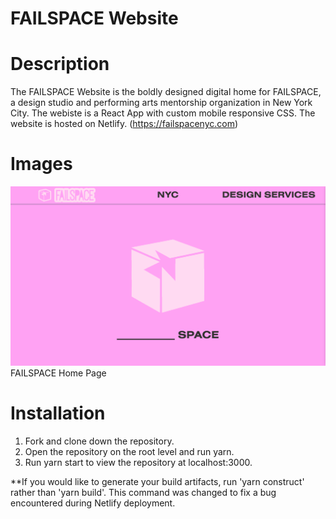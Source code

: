 # FAILSPACE Website

# Description 
The FAILSPACE Website is the boldly designed digital home for FAILSPACE, a design studio and performing arts mentorship organization in New York City. The webiste is a React App with custom mobile responsive CSS. The website is hosted on Netlify. (https://failspacenyc.com)

# Images 
![A light pink cube on a bubblegum pink background with a top menue that displays NYC and Design Services.](/README%20Images/FAILSPACE_1.png)
FAILSPACE Home Page

# Installation 
1. Fork and clone down the repository.
2. Open the repository on the root level and run yarn. 
3. Run yarn start to view the repository at localhost:3000. 

**If you would like to generate your build artifacts, run 'yarn construct' rather than 'yarn build'. This command was changed to fix a bug encountered during Netlify deployment. 